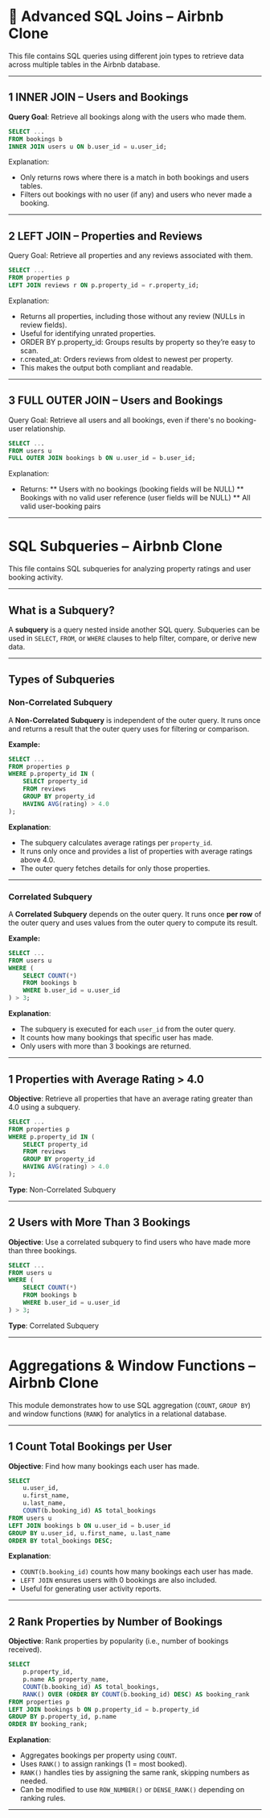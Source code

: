 # 🔗 Advanced SQL Joins – Airbnb Clone

This file contains SQL queries using different join types to retrieve data across multiple tables in the Airbnb database.

---

## 1 INNER JOIN – Users and Bookings

**Query Goal**: Retrieve all bookings along with the users who made them.

```sql
SELECT ...
FROM bookings b
INNER JOIN users u ON b.user_id = u.user_id;
```

Explanation:
* Only returns rows where there is a match in both bookings and users tables.
* Filters out bookings with no user (if any) and users who never made a booking.

---

## 2 LEFT JOIN – Properties and Reviews
Query Goal: Retrieve all properties and any reviews associated with them.

```sql
SELECT ...
FROM properties p
LEFT JOIN reviews r ON p.property_id = r.property_id;
```
Explanation:
* Returns all properties, including those without any review (NULLs in review fields).
* Useful for identifying unrated properties.
* ORDER BY p.property_id: Groups results by property so they’re easy to scan.
* r.created_at: Orders reviews from oldest to newest per property.
* This makes the output both compliant and readable.

---

## 3 FULL OUTER JOIN – Users and Bookings
Query Goal: Retrieve all users and all bookings, even if there's no booking-user relationship.

```sql
SELECT ...
FROM users u
FULL OUTER JOIN bookings b ON u.user_id = b.user_id;
```

Explanation:
* Returns:
** Users with no bookings (booking fields will be NULL)
** Bookings with no valid user reference (user fields will be NULL)
** All valid user-booking pairs

---

# SQL Subqueries – Airbnb Clone

This file contains SQL subqueries for analyzing property ratings and user booking activity.

---

## What is a Subquery?

A **subquery** is a query nested inside another SQL query. Subqueries can be used in `SELECT`, `FROM`, or `WHERE` clauses to help filter, compare, or derive new data.

---

## Types of Subqueries

###  Non-Correlated Subquery

A **Non-Correlated Subquery** is independent of the outer query. It runs once and returns a result that the outer query uses for filtering or comparison.

**Example:**
```sql
SELECT ...
FROM properties p
WHERE p.property_id IN (
    SELECT property_id
    FROM reviews
    GROUP BY property_id
    HAVING AVG(rating) > 4.0
);
```

**Explanation**:
- The subquery calculates average ratings per `property_id`.
- It runs only once and provides a list of properties with average ratings above 4.0.
- The outer query fetches details for only those properties.

---

###  Correlated Subquery

A **Correlated Subquery** depends on the outer query. It runs once **per row** of the outer query and uses values from the outer query to compute its result.

**Example:**
```sql
SELECT ...
FROM users u
WHERE (
    SELECT COUNT(*)
    FROM bookings b
    WHERE b.user_id = u.user_id
) > 3;
```

**Explanation**:
- The subquery is executed for each `user_id` from the outer query.
- It counts how many bookings that specific user has made.
- Only users with more than 3 bookings are returned.

---

## 1 Properties with Average Rating > 4.0

**Objective**: Retrieve all properties that have an average rating greater than 4.0 using a subquery.

```sql
SELECT ...
FROM properties p
WHERE p.property_id IN (
    SELECT property_id
    FROM reviews
    GROUP BY property_id
    HAVING AVG(rating) > 4.0
);
```

**Type**: Non-Correlated Subquery

---

## 2️ Users with More Than 3 Bookings

**Objective**: Use a correlated subquery to find users who have made more than three bookings.

```sql
SELECT ...
FROM users u
WHERE (
    SELECT COUNT(*)
    FROM bookings b
    WHERE b.user_id = u.user_id
) > 3;
```

**Type**: Correlated Subquery

---

# Aggregations & Window Functions – Airbnb Clone

This module demonstrates how to use SQL aggregation (`COUNT`, `GROUP BY`) and window functions (`RANK`) for analytics in a relational database.

---

## 1 Count Total Bookings per User

**Objective**: Find how many bookings each user has made.

```sql
SELECT
    u.user_id,
    u.first_name,
    u.last_name,
    COUNT(b.booking_id) AS total_bookings
FROM users u
LEFT JOIN bookings b ON u.user_id = b.user_id
GROUP BY u.user_id, u.first_name, u.last_name
ORDER BY total_bookings DESC;
```

**Explanation**:
- `COUNT(b.booking_id)` counts how many bookings each user has made.
- `LEFT JOIN` ensures users with 0 bookings are also included.
- Useful for generating user activity reports.

---

## 2 Rank Properties by Number of Bookings

**Objective**: Rank properties by popularity (i.e., number of bookings received).

```sql
SELECT
    p.property_id,
    p.name AS property_name,
    COUNT(b.booking_id) AS total_bookings,
    RANK() OVER (ORDER BY COUNT(b.booking_id) DESC) AS booking_rank
FROM properties p
LEFT JOIN bookings b ON p.property_id = b.property_id
GROUP BY p.property_id, p.name
ORDER BY booking_rank;
```

**Explanation**:
- Aggregates bookings per property using `COUNT`.
- Uses `RANK()` to assign rankings (1 = most booked).
- `RANK()` handles ties by assigning the same rank, skipping numbers as needed.
- Can be modified to use `ROW_NUMBER()` or `DENSE_RANK()` depending on ranking rules.

---


